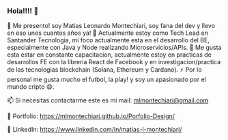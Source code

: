 ### Hola!!!! 👋

👋 Me presento! soy Matias Leonardo Montechiari, soy fana del dev y llevo en eso unos cuantos años ya! 
🔭 Actualmente estoy como Tech Lead en Santander Tecnologia, mi foco actualmente esta en el desarrollo del BE, especialmente con Java y Node realizando Microservicios/APIs. 
🌱 Me gusta esta estar en constante capacitacion, actualmente estoy en practicas de desarrollos FE con la libreria React de Facebook y en investigacion/practica de las tecnologias blockchain (Solana, Ethereum  y Cardano).
⚡ Por lo personal me gusta mucho el futbol, la play! y soy un apasionado por el mundo cripto 😄.

📫 Si necesitas contactarme este es mi mail: mlmontechiari@gmail.com

💾 Portfolio: https://mlmontechiari.github.io/Porfolio-Design/

💬 LinkedIn: https://www.linkedin.com/in/matias-l-montechiari/
